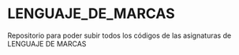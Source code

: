# LENGUAJE_DE_MARCAS
Repositorio para poder subir todos los códigos de las asignaturas de LENGUAJE DE MARCAS
